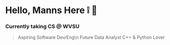 # Hello, Manns Here :grey_exclamation: 👋
### Currently taking CS @ WVSU
> Aspiring Software Dev/Eng\n
> Future Data Analyst
> C++ & Python Lover


<!--
**hydraadra112/hydraadra112** is a ✨ _special_ ✨ repository because its `README.md` (this file) appears on your GitHub profile.

Here are some ideas to get you started:

- 🔭 I’m currently working on ...
- 🌱 I’m currently learning ...
- 👯 I’m looking to collaborate on ...
- 🤔 I’m looking for help with ...
- 💬 Ask me about ...
- 📫 How to reach me: ...
- 😄 Pronouns: ...
- ⚡ Fun fact: ...
-->
